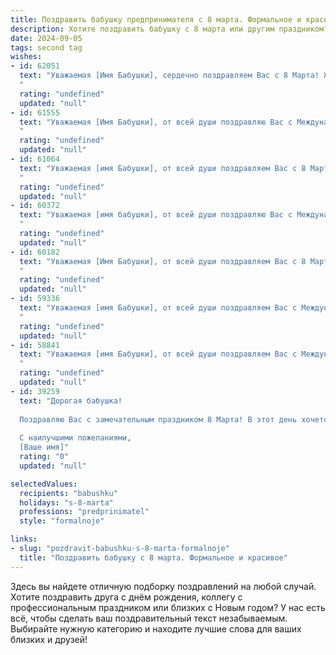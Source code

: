 ```yaml
---
title: Поздравить бабушку предпринимателя с 8 марта. Формальное и красивое
description: Хотите поздравить бабушку с 8 марта или другим праздником? Наш ИИ создаст незабываемое поздравление, а вы обязательно выделитесь среди других.  
date: 2024-09-05
tags: second tag
wishes:
- id: 62051
  text: "Уважаемая [Имя Бабушки], сердечно поздравляем Вас с 8 Марта! Желаем Вам крепкого здоровья, неиссякаемой энергии и процветания Вашему бизнесу! Пусть каждый день будет наполнен радостью, а все начинания будут успешными!
  "
  rating: "undefined"
  updated: "null"
- id: 61555
  text: "Уважаемая [Имя Бабушки], от всей души поздравляю Вас с Международным женским днем! Желаю Вам крепкого здоровья, неиссякаемой энергии, вдохновения в Вашем нелегком, но важном деле, и, конечно же,  счастья, радости и благополучия! Пусть каждый день дарит Вам улыбки близких, а Ваша предпринимательская деятельность приносит заслуженный успех и удовлетворение!
  "
  rating: "undefined"
  updated: "null"
- id: 61064
  text: "Уважаемая [имя Бабушки], от всей души поздравляем Вас с 8 Марта! Желаем Вам крепкого здоровья, благополучия, процветания Вашему бизнесу и всегда весеннего настроения!
  "
  rating: "undefined"
  updated: "null"
- id: 60372
  text: "Уважаемая [имя бабушки], от всей души поздравляю Вас с Международным женским днем 8 Марта! Желаю Вам крепкого здоровья, неиссякаемой энергии, вдохновения и процветания в Вашем предпринимательском деле. Пусть каждый Ваш день будет полон радости и приятных моментов!
  "
  rating: "undefined"
  updated: "null"
- id: 60182
  text: "Уважаемая [Имя Бабушки], от всей души поздравляем Вас с 8 Марта! Желаем Вам крепкого здоровья, неиссякаемой энергии, благополучия в делах и, конечно же, бесконечного вдохновения в Вашем предпринимательском начинании. Пусть каждый день приносит Вам радость и новые успехи!
  "
  rating: "undefined"
  updated: "null"
- id: 59336
  text: "Уважаемая [имя Бабушки], от всей души поздравляем Вас с Международным женским днем!  Желаем Вам крепкого здоровья, благополучия,  творческих успехов в Вашем предпринимательском деле и  неиссякаемой энергии. Пусть каждый день будет наполнен радостью, счастьем и любовью!
  "
  rating: "undefined"
  updated: "null"
- id: 58841
  text: "Уважаемая [имя Бабушки], от всей души поздравляем Вас с Международным женским днем 8 марта! Желаем Вам крепкого здоровья, процветания в Вашем предпринимательском деле, радости, вдохновения и долгих лет жизни! Пусть каждый день будет наполнен теплом, любовью и приятными событиями!
  "
  rating: "undefined"
  updated: "null"
- id: 39259
  text: "Дорогая бабушка!
  
  Поздравляю Вас с замечательным праздником 8 Марта! В этот день хочется пожелать Вам здоровья, тепла и любви. Вы — настоящий пример стойкости и мудрости, Ваши достижения как предпринимателя вдохновляют всех вокруг. Пусть каждый Ваш день будет наполнен радостью, а все начинания приносят успех и удовлетворение.
  
  С наилучшими пожеланиями,
  [Ваше имя]"
  rating: "0"
  updated: "null"

selectedValues:
  recipients: "babushku"
  holidays: "s-8-marta"
  professions: "predprinimatel"
  style: "formalnoje"

links:
- slug: "pozdravit-babushku-s-8-marta-formalnoje"
  title: "Поздравить бабушку с 8 марта. Формальное и красивое"
---
```


Здесь вы найдете отличную подборку поздравлений на любой случай. 
Хотите поздравить друга с днём рождения, коллегу с профессиональным праздником или близких с Новым годом? У нас есть всё, чтобы сделать ваш поздравительный текст незабываемым. Выбирайте нужную категорию и находите лучшие слова для ваших близких и друзей!
